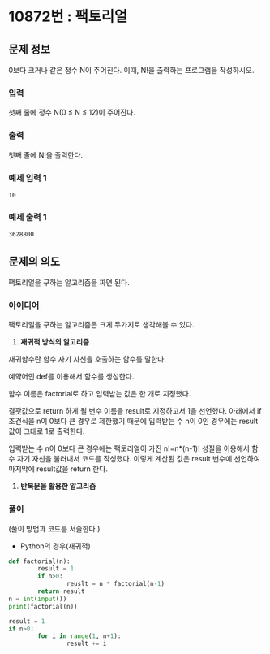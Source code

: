 # 10872번 : 팩토리얼

## 문제 정보

0보다 크거나 같은 정수 N이 주어진다. 이때, N!을 출력하는 프로그램을 작성하시오.

### 입력

첫째 줄에 정수 N(0 ≤ N ≤ 12)이 주어진다.

### 출력

첫째 줄에 N!을 출력한다.

### 예제 입력 1

`10`

### 예제 출력 1

`3628800`

## 문제의 의도

팩토리얼을 구하는 알고리즘을 짜면 된다.

### 아이디어

팩토리얼을 구하는 알고리즘은 크게 두가지로 생각해볼 수 있다.

1. **재귀적 방식의 알고리즘** 

재귀함수란 함수 자기 자신을 호출하는 함수를 말한다.

예약어인 def를 이용해서 함수를 생성한다. 

함수 이름은 factorial로 하고 입력받는 값은 한 개로 지정했다.

결괏값으로 return 하게 될 변수 이름을 result로 지정하고서 1을 선언했다. 아래에서 if조건식을 n이 0보다 큰 경우로 제한했기 때문에 입력받는 수 n이 0인 경우에는 result 값이 그대로 1로 출력한다.

입력받는 수 n이 0보다 큰 경우에는 팩토리얼이 가진 n!=n*(n-1)! 성질을 이용해서 함수 자기 자신을 불러내서 코드를 작성했다. 이렇게 계산된 값은 result 변수에 선언하여 마지막에 result값을 return 한다.

1. **반복문을 활용한 알고리즘**

### 풀이

(풀이 방법과 코드를 서술한다.)

- Python의 경우(재귀적)

```python
def factorial(n):
		result = 1
		if n>0:
				reuslt = n * factorial(n-1)
		return result
n = int(input())
print(factorial(n))
```

```python
result = 1
if n>0:
		for i in range(1, n+1):
				result += i
```
